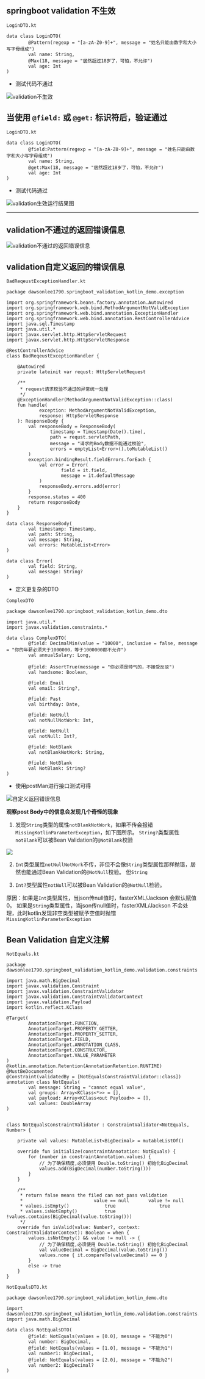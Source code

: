 ## springboot validation 不生效

`LoginDTO.kt`

    data class LoginDTO(
            @Pattern(regexp = "[a-zA-Z0-9]+", message = "姓名只能由数字和大小写字母组成")
            val name: String,
            @Max(18, message = "居然超过18岁了，可怕，不允许")
            val age: Int
    )

* 测试代码不通过

![validation不生效](/images/validation不生效.png)

## 当使用 `@field:` 或 `@get:` 标识符后，验证通过

`LoginDTO.kt`

    data class LoginDTO(
            @field:Pattern(regexp = "[a-zA-Z0-9]+", message = "姓名只能由数字和大小写字母组成")
            val name: String,
            @get:Max(18, message = "居然超过18岁了，可怕，不允许")
            val age: Int
    )
    
* 测试代码通过

![validation生效运行结果图](/images/validation生效运行结果图.png)

---
## validation不通过的返回错误信息
![validation不通过的返回错误信息](/images/validation不通过返回的错误信息.png)

## validation自定义返回的错误信息

`BadReqeustExceptionHandler.kt`
    
    package dawsonlee1790.springboot_validation_kotlin_demo.exception
    
    import org.springframework.beans.factory.annotation.Autowired
    import org.springframework.web.bind.MethodArgumentNotValidException
    import org.springframework.web.bind.annotation.ExceptionHandler
    import org.springframework.web.bind.annotation.RestControllerAdvice
    import java.sql.Timestamp
    import java.util.*
    import javax.servlet.http.HttpServletRequest
    import javax.servlet.http.HttpServletResponse
    
    @RestControllerAdvice
    class BadReqeustExceptionHandler {
    
        @Autowired
        private lateinit var requst: HttpServletRequest
    
        /**
         * request请求校验不通过的异常统一处理
         */
        @ExceptionHandler(MethodArgumentNotValidException::class)
        fun handle(
                exception: MethodArgumentNotValidException,
                response: HttpServletResponse
        ): ResponseBody {
            val responseBody = ResponseBody(
                    timestamp = Timestamp(Date().time),
                    path = requst.servletPath,
                    message = "请求的Body数据不能通过校验",
                    errors = emptyList<Error>().toMutableList()
            )
            exception.bindingResult.fieldErrors.forEach {
                val error = Error(
                        field = it.field,
                        message = it.defaultMessage
                )
                responseBody.errors.add(error)
            }
            response.status = 400
            return responseBody
        }
    }
    
    data class ResponseBody(
            val timestamp: Timestamp,
            val path: String,
            val message: String,
            val errors: MutableList<Error>
    )
    
    data class Error(
            val field: String,
            val message: String?
    )

* 定义更复杂的DTO

`ComplexDTO`
    
    package dawsonlee1790.springboot_validation_kotlin_demo.dto
    
    import java.util.*
    import javax.validation.constraints.*
    
    data class ComplexDTO(
            @field: DecimalMin(value = "10000", inclusive = false, message = "你的年薪必须大于1000000，等于1000000都不允许")
            val annualSalary: Long,
    
            @field: AssertTrue(message = "你必须是帅气的，不接受反驳")
            val handsome: Boolean,
    
            @field: Email
            val email: String?,
    
            @field: Past
            val birthday: Date,
    
            @field: NotNull
            val notNullNotWork: Int,
    
            @field: NotNull
            val notNull: Int?,
    
            @field: NotBlank
            val notBlankNotWork: String,
    
            @field: NotBlank
            val NotBlank: String?
    )

* 使用postMan进行接口测试可得

![自定义返回错误信息](/images/validation不通过返回的自定义错误信息.png)

**观察post Body中的信息会发现几个奇怪的现象**

1. 发现`String`类型的属性`notBlankNotWork`，如果不传会报错`MissingKotlinParameterException`，如下图所示。
`String?`类型属性`notBlank`可以被Bean Validation的`@NotBlank`校验

![](/images/String类型会报错.png)

2. `Int`类型属性`notNullNotWork`不传，非但不会像`String`类型属性那样抛错，居然也能通过Bean Validation的`@NotNull`校验。
但`String`

3. `Int?`类型属性`notNull`可以被Bean Validation的`@NotNull`检验。

原因：如果是`Int`类型属性，当json传null值时，fasterXML/Jackson 会默认赋值0。
如果是`String`类型属性，当json传null值时，fasterXML/Jackson 不会处理，此时kotlin发现非空类型被赋予空值时抛错
`MissingKotlinParameterException`

## Bean Validation 自定义注解

`NotEquals.kt`

    package dawsonlee1790.springboot_validation_kotlin_demo.validation.constraints
    
    import java.math.BigDecimal
    import javax.validation.Constraint
    import javax.validation.ConstraintValidator
    import javax.validation.ConstraintValidatorContext
    import javax.validation.Payload
    import kotlin.reflect.KClass
    
    @Target(
            AnnotationTarget.FUNCTION,
            AnnotationTarget.PROPERTY_GETTER,
            AnnotationTarget.PROPERTY_SETTER,
            AnnotationTarget.FIELD,
            AnnotationTarget.ANNOTATION_CLASS,
            AnnotationTarget.CONSTRUCTOR,
            AnnotationTarget.VALUE_PARAMETER
    )
    @kotlin.annotation.Retention(AnnotationRetention.RUNTIME)
    @MustBeDocumented
    @Constraint(validatedBy = [NotEqualsConstraintValidator::class])
    annotation class NotEquals(
            val message: String = "cannot equal value",
            val groups: Array<KClass<*>> = [],
            val payload: Array<KClass<out Payload>> = [],
            val values: DoubleArray
    )
    
    
    class NotEqualsConstraintValidator : ConstraintValidator<NotEquals, Number> {
    
        private val values: MutableList<BigDecimal> = mutableListOf()
    
        override fun initialize(constraintAnnotation: NotEquals) {
            for (number in constraintAnnotation.values) {
                // 为了确保精度,必须使用 Double.toString() 初始化BigDecimal
                values.add(BigDecimal(number.toString()))
            }
        }
    
        /**
         * return false means the filed can not pass validation
         *                          value == null       value != null
         * values.isEmpty()             true                true
         * values.isNotEmpty()          true               !values.contains(BigDecimal(value.toString()))
         */
        override fun isValid(value: Number?, context: ConstraintValidatorContext): Boolean = when {
            values.isNotEmpty() && value != null -> {
                // 为了确保精度,必须使用 Double.toString() 初始化BigDecimal
                val valueDecimal = BigDecimal(value.toString())
                values.none { it.compareTo(valueDecimal) == 0 }
            }
            else -> true
        }
    }

`NotEqualsDTO.kt`

    package dawsonlee1790.springboot_validation_kotlin_demo.dto
    
    import dawsonlee1790.springboot_validation_kotlin_demo.validation.constraints.NotEquals
    import java.math.BigDecimal
    
    data class NotEqualsDTO(
            @field: NotEquals(values = [0.0], message = "不能为0")
            val number: BigDecimal,
            @field: NotEquals(values = [1.0], message = "不能为1")
            val number1: BigDecimal,
            @field: NotEquals(values = [2.0], message = "不能为2")
            val number2: BigDecimal?
    )
    
 



